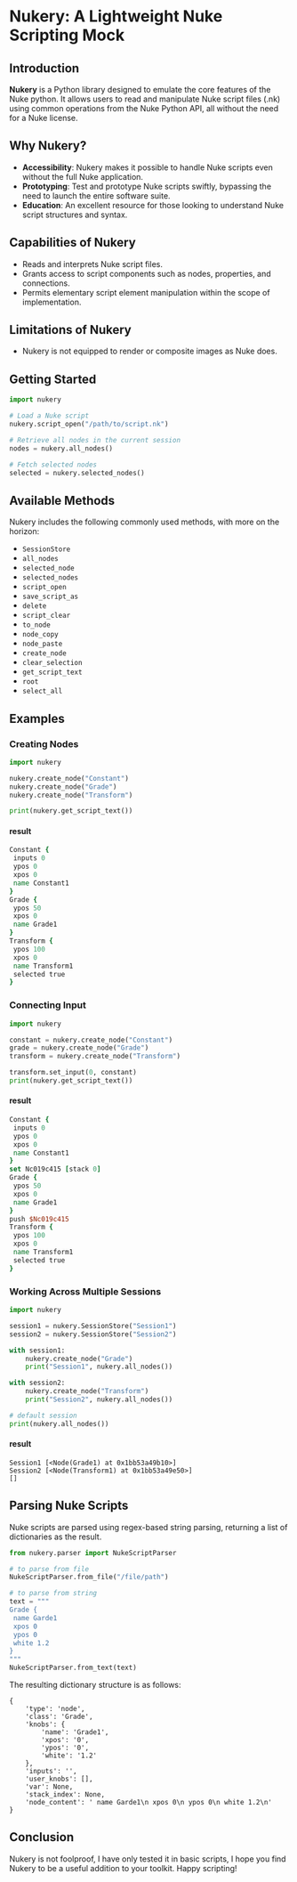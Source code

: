 
# Nukery: A Lightweight Nuke Scripting Mock

## Introduction
**Nukery** is a Python library designed to emulate the core features of the Nuke python. It allows users to read and manipulate Nuke script files (.nk) using common operations from the Nuke Python API, all without the need for a Nuke license.

## Why Nukery?
- **Accessibility**: Nukery makes it possible to handle Nuke scripts even without the full Nuke application.
- **Prototyping**: Test and prototype Nuke scripts swiftly, bypassing the need to launch the entire software suite.
- **Education**: An excellent resource for those looking to understand Nuke script structures and syntax.

## Capabilities of Nukery
- Reads and interprets Nuke script files.
- Grants access to script components such as nodes, properties, and connections.
- Permits elementary script element manipulation within the scope of implementation.

## Limitations of Nukery
- Nukery is not equipped to render or composite images as Nuke does.

## Getting Started
```python
import nukery

# Load a Nuke script
nukery.script_open("/path/to/script.nk")

# Retrieve all nodes in the current session
nodes = nukery.all_nodes()

# Fetch selected nodes
selected = nukery.selected_nodes()
```

## Available Methods
Nukery includes the following commonly used methods, with more on the horizon:
 - `SessionStore`
 - `all_nodes`
 - `selected_node`
 - `selected_nodes`
 - `script_open`
 - `save_script_as`
 - `delete`
 - `script_clear`
 - `to_node`
 - `node_copy`
 - `node_paste`
 - `create_node`
 - `clear_selection`
 - `get_script_text`
 - `root`
 - `select_all`

## Examples 
### Creating Nodes 
```python
import nukery

nukery.create_node("Constant")
nukery.create_node("Grade")
nukery.create_node("Transform")

print(nukery.get_script_text())
```
#### result
```tcl
Constant {
 inputs 0
 ypos 0
 xpos 0
 name Constant1
}
Grade {
 ypos 50
 xpos 0
 name Grade1
}
Transform {
 ypos 100
 xpos 0
 name Transform1
 selected true
}
```
### Connecting Input
```python
import nukery

constant = nukery.create_node("Constant")
grade = nukery.create_node("Grade")
transform = nukery.create_node("Transform")

transform.set_input(0, constant)
print(nukery.get_script_text())
```
#### result
```tcl
Constant {
 inputs 0
 ypos 0
 xpos 0
 name Constant1
}
set Nc019c415 [stack 0]
Grade {
 ypos 50
 xpos 0
 name Grade1
}
push $Nc019c415
Transform {
 ypos 100
 xpos 0
 name Transform1
 selected true
}
```

### Working Across Multiple Sessions

```python
import nukery

session1 = nukery.SessionStore("Session1")
session2 = nukery.SessionStore("Session2")

with session1:
    nukery.create_node("Grade")
    print("Session1", nukery.all_nodes())

with session2:
    nukery.create_node("Transform")
    print("Session2", nukery.all_nodes())

# default session
print(nukery.all_nodes())
```
#### result
```
Session1 [<Node(Grade1) at 0x1bb53a49b10>]
Session2 [<Node(Transform1) at 0x1bb53a49e50>]
[]
```


## Parsing Nuke Scripts
Nuke scripts are parsed using regex-based string parsing, returning a list of dictionaries as the result.
```python
from nukery.parser import NukeScriptParser

# to parse from file
NukeScriptParser.from_file("/file/path")

# to parse from string
text = """
Grade {
 name Garde1
 xpos 0
 ypos 0
 white 1.2
}
"""
NukeScriptParser.from_text(text)
```

The resulting dictionary structure is as follows:


```
{
    'type': 'node', 
    'class': 'Grade', 
    'knobs': {
        'name': 'Grade1',
        'xpos': '0',
        'ypos': '0',
        'white': '1.2'
    }, 
    'inputs': '', 
    'user_knobs': [], 
    'var': None, 
    'stack_index': None, 
    'node_content': ' name Garde1\n xpos 0\n ypos 0\n white 1.2\n'
}
```


## Conclusion
Nukery is not foolproof, I have only tested it in basic scripts, I hope you find Nukery to be a useful addition to your toolkit. Happy scripting!